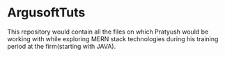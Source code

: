 # ArgusoftTuts
This repository would contain all the files on which Pratyush would be working with while exploring MERN stack technologies during his training period at the firm(starting with JAVA).
